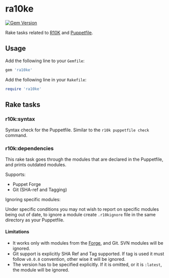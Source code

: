ra10ke
======

[![Gem Version](https://badge.fury.io/rb/ra10ke.svg)](https://badge.fury.io/rb/ra10ke)

Rake tasks related to [R10K](https://github.com/puppetlabs/r10k) and
[Puppetfile](https://github.com/puppetlabs/r10k/blob/master/doc/puppetfile.mkd).

## Usage

Add the following line to your `Gemfile`:
```ruby
gem 'ra10ke'
```

Add the following line in your `Rakefile`:

```ruby
require 'ra10ke'
```

## Rake tasks

### r10k:syntax

Syntax check for the Puppetfile. Similar to the `r10k puppetfile check`
command.

### r10k:dependencies

This rake task goes through the modules that are declared in the Puppetfile,
and prints outdated modules.

Supports:
  - Puppet Forge
  - Git (SHA-ref and Tagging)

Ignoring specific modules:

Under specific conditions you may not wish to report on specific modules being out of date,
to ignore a module create `.r10kignore` file in the same directory as your Puppetfile.

#### Limitations

  * It works only with modules from the [Forge](https://forge.puppetlabs.com), and Git.
  SVN modules will be ignored.
  * Git support is explicitly SHA Ref and Tag supported. If tag is used it must follow
  `v0.0.0` convention, other wise it will be ignored.
  * The version has to be specified explicitly. If it is omitted, or it is
  `:latest`, the module will be ignored.
